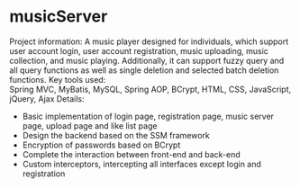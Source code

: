 # musicServer
Project information: 
A music player designed for individuals, which support user account login, user account registration, music uploading, music collection, and music playing. Additionally, it can support fuzzy query and all query functions as well as single deletion and selected batch deletion functions.
Key tools used:  
Spring MVC, MyBatis, MySQL, Spring AOP, BCrypt, HTML, CSS, JavaScript, jQuery, Ajax
Details: 
-	Basic implementation of login page, registration page, music server page, upload page and like list page
-	Design the backend based on the SSM framework
-	Encryption of passwords based on BCrypt
-	Complete the interaction between front-end and back-end
-	Custom interceptors, intercepting all interfaces except login and registration
